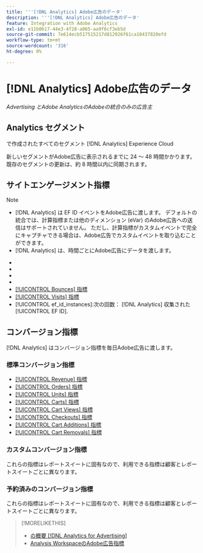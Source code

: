 ```yaml
---
title: '''[!DNL Analytics] Adobe広告のデータ'
description: '''[!DNL Analytics] Adobe広告のデータ'
feature: Integration with Adobe Analytics
exl-id: e11b0617-44e3-4f28-a065-aa9f6cf3eb5d
source-git-commit: 7e614ecb517515217d812926f61ca10437820efd
workflow-type: tm+mt
source-wordcount: '316'
ht-degree: 0%

---
```


# [!DNL Analytics] Adobe広告のデータ

*Advertising とAdobe AnalyticsのAdobeの統合のみの広告主*

## Analytics セグメント

で作成されたすべてのセグメント [!DNL Analytics] Experience Cloud

新しいセグメントがAdobe広告に表示されるまでに 24 ～ 48 時間かかります。 既存のセグメントの更新は、約 8 時間以内に同期されます。

<!-- I added "metric" to some of the links below, even though it looks redundant, because of syntax limitations: If you use [!DNL] or [!UICONTROL] as the sole text of a link (such as [[!UICONTROL Revenue]], the tag is included in the link text (such as "[!UICONTROL Revenue]") when it's published. -->

## サイトエンゲージメント指標

>[!NOTE]
>
>* [!DNL Analytics] は EF ID イベントをAdobe広告に渡します。  デフォルトの統合では、計算指標または他のディメンション (eVar) のAdobe広告への送信はサポートされていません。 ただし、計算指標がカスタムイベントで完全にキャプチャできる場合は、Adobe広告でカスタムイベントを取り込むことができます。
>* [!DNL Analytics] は、時間ごとにAdobe広告にデータを渡します。


* [!UICONTROL Timespent_secs_1stvisit]:訪問者の初回訪問時にサイトで費やした秒数。
* [!UICONTROL Timespent_secs_total]:クリックのルックバックウィンドウ内のすべての訪問でサイトで費やした合計秒数。
* [!UICONTROL Pageviews_1stvisit]:訪問者の初回訪問中のサイトでのページビュー数。
* [!UICONTROL Pageviews_total]:クリックのルックバックウィンドウ内のすべての訪問における、サイトでのページビューの合計数。
* [[!UICONTROL Bounces] 指標](https://experienceleague.adobe.com/docs/analytics/components/metrics/bounces.html)
* [[!UICONTROL Visits] 指標](https://experienceleague.adobe.com/docs/analytics/components/metrics/visits.html)
* [!UICONTROL ef_id_instances]:次の回数： [!DNL Analytics] 収集された [!UICONTROL EF ID].

## コンバージョン指標

[!DNL Analytics] はコンバージョン指標を毎日Adobe広告に渡します。

### 標準コンバージョン指標

* [[!UICONTROL Revenue] 指標](https://experienceleague.adobe.com/docs/analytics/components/metrics/revenue.html)
* [[!UICONTROL Orders] 指標](https://experienceleague.adobe.com/docs/analytics/components/metrics/orders.html)
* [[!UICONTROL Units] 指標](https://experienceleague.adobe.com/docs/analytics/components/metrics/units.html)
* [[!UICONTROL Carts] 指標](https://experienceleague.adobe.com/docs/analytics/components/metrics/carts.html)
* [[!UICONTROL Cart Views] 指標](https://experienceleague.adobe.com/docs/analytics/components/metrics/cart-views.html)
* [[!UICONTROL Checkouts] 指標](https://experienceleague.adobe.com/docs/analytics/components/metrics/checkouts.html)
* [[!UICONTROL Cart Additions] 指標](https://experienceleague.adobe.com/docs/analytics/components/metrics/cart-additions.html)
* [[!UICONTROL Cart Removals] 指標](https://experienceleague.adobe.com/docs/analytics/components/metrics/cart-removals.html)

### カスタムコンバージョン指標

これらの指標はレポートスイートに固有なので、利用できる指標は顧客とレポートスイートごとに異なります。

### 予約済みのコンバージョン指標

これらの指標はレポートスイートに固有なので、利用できる指標は顧客とレポートスイートごとに異なります。

>[!MORELIKETHIS]
>
>* [の概要 [!DNL Analytics for Advertising]](overview.md)
>* [Analysis WorkspaceのAdobe広告指標](/help/integrations/analytics/advertising-metrics-in-analytics.md)

